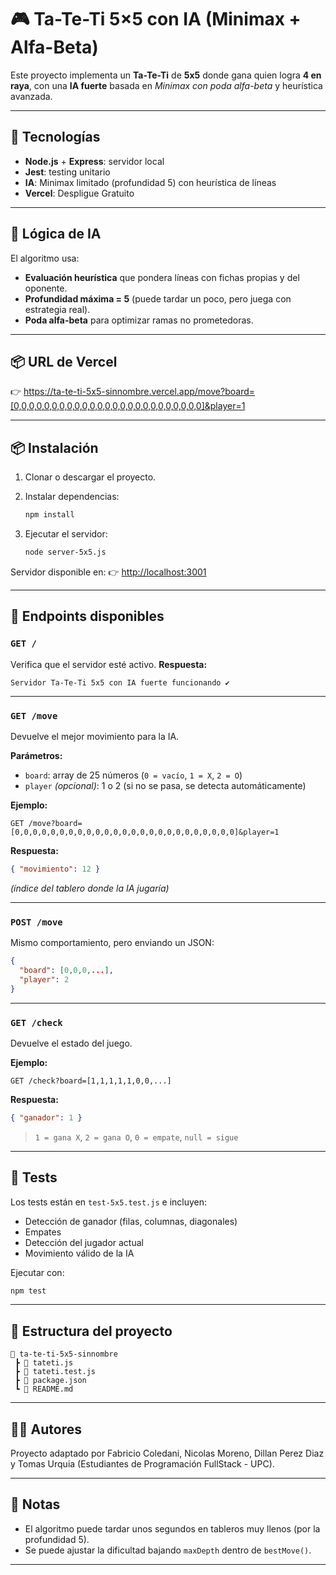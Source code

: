 # 🎮 Ta-Te-Ti 5×5 con IA (Minimax + Alfa-Beta)

Este proyecto implementa un **Ta-Te-Ti** de **5x5** donde gana quien logra **4 en raya**, con una **IA fuerte** basada en *Minimax con poda alfa-beta* y heurística avanzada.

---

## 🚀 Tecnologías
- **Node.js** + **Express**: servidor local
- **Jest**: testing unitario
- **IA**: Minimax limitado (profundidad 5) con heurística de líneas
- **Vercel**: Despligue Gratuito

---

## 🧠 Lógica de IA
El algoritmo usa:
- **Evaluación heurística** que pondera líneas con fichas propias y del oponente.
- **Profundidad máxima = 5** (puede tardar un poco, pero juega con estrategia real).
- **Poda alfa-beta** para optimizar ramas no prometedoras.

---

## 📦 URL de Vercel

👉 https://ta-te-ti-5x5-sinnombre.vercel.app/move?board=[0,0,0,0,0,0,0,0,0,0,0,0,0,0,0,0,0,0,0,0,0,0,0,0,0]&player=1

---

## 📦 Instalación

1. Clonar o descargar el proyecto.
2. Instalar dependencias:
   ```bash
   npm install


3. Ejecutar el servidor:

   ```bash
   node server-5x5.js


Servidor disponible en:
👉 [http://localhost:3001](http://localhost:3001)

---

## 🧩 Endpoints disponibles

### `GET /`

Verifica que el servidor esté activo.
**Respuesta:**

```
Servidor Ta-Te-Ti 5x5 con IA fuerte funcionando ✔️
```

---

### `GET /move`

Devuelve el mejor movimiento para la IA.

**Parámetros:**

* `board`: array de 25 números (`0 = vacío`, `1 = X`, `2 = O`)
* `player` *(opcional)*: 1 o 2 (si no se pasa, se detecta automáticamente)

**Ejemplo:**

```
GET /move?board=[0,0,0,0,0,0,0,0,0,0,0,0,0,0,0,0,0,0,0,0,0,0,0,0,0]&player=1
```

**Respuesta:**

```json
{ "movimiento": 12 }
```

*(índice del tablero donde la IA jugaría)*

---

### `POST /move`

Mismo comportamiento, pero enviando un JSON:

```json
{
  "board": [0,0,0,...],
  "player": 2
}
```

---

### `GET /check`

Devuelve el estado del juego.

**Ejemplo:**

```
GET /check?board=[1,1,1,1,1,0,0,...]
```

**Respuesta:**

```json
{ "ganador": 1 }
```

> `1 = gana X`, `2 = gana O`, `0 = empate`, `null = sigue`

---

## 🧪 Tests

Los tests están en `test-5x5.test.js` e incluyen:

* Detección de ganador (filas, columnas, diagonales)
* Empates
* Detección del jugador actual
* Movimiento válido de la IA

Ejecutar con:

```bash
npm test
```

---

## 🧱 Estructura del proyecto

```
📁 ta-te-ti-5x5-sinnombre
 ┣ 📄 tateti.js
 ┣ 📄 tateti.test.js
 ┣ 📄 package.json
 ┗ 📄 README.md
```

---

## 👨‍💻 Autores

Proyecto adaptado por Fabricio Coledani, Nicolas Moreno, Dillan Perez Diaz y Tomas Urquia (Estudiantes de Programación FullStack - UPC).

---

## 🧩 Notas

* El algoritmo puede tardar unos segundos en tableros muy llenos (por la profundidad 5).
* Se puede ajustar la dificultad bajando `maxDepth` dentro de `bestMove()`.

---


